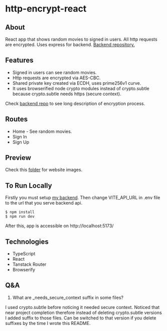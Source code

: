 # http-encrypt-react

## About

React app that shows random movies to signed in users. All http requests are encrypted. Uses express for backend. [Backend repository.](https://github.com/ensarkr/http-encrypt-express)

## Features

- Signed in users can see random movies.
- Http requests are encrypted via AES-CBC.
- Shared private key created via ECDH, uses prime256v1 curve.
- It uses browserified node crypto modules instead of crypto.subtle because crypto.subtle needs https (secure context).

Check [backend repo](https://github.com/ensarkr/http-encrypt-express) to see long description of encryption process.

## Routes

- Home - See random movies.
- Sign In
- Sign Up

## Preview

Check this [folder](https://github.com/ensarkr/readme-image-storage/tree/main/http-encrypt-react) for website images.

## To Run Locally

Firstly you must setup [my backend](https://github.com/ensarkr/http-encrypt-express).
Then change VITE_API_URL in .env file to the url that you serve backend api.

```
$ npm install
$ npm run dev
```

After this, app is accessible on http://localhost:5173/

## Technologies

- TypeScript
- React
- Tanstack Router
- Browserify


## Q&A
1. What are _needs_secure_context suffix in some files?

I used crypto.subtle before noticing it needed secure context. Noticed that near project completion therefore instead of deleting crypto.subtle versions I added suffix to those files. Can be switched to that version if you delete suffixes by the time I wrote this README.
